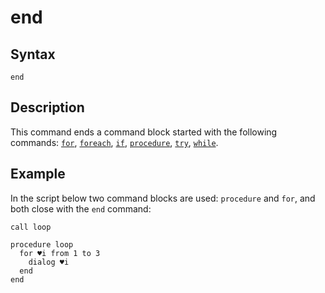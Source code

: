 # end

## Syntax

```G1ANT
end
```

## Description

This command ends a command block started with the following commands: [`for`](G1ANT.Addon.Core/Commands/ForCommand.md), [`foreach`](G1ANT.Addon.Core/Commands/ForEachCommand.md), [`if`](G1ANT.Addon.Core/Commands/IfCommand.md), [`procedure`](G1ANT.Addon.Core/Commands/ProcedureDefinitionCommand.md), [`try`](G1ANT.Addon.Core/Commands/TryCommand.md), [`while`](G1ANT.Addon.Core/Commands/WhileCommand.md).

## Example

In the script below two command blocks are used: `procedure` and `for`, and both close with the `end` command:

```G1ANT
call loop

procedure loop
  for ♥i from 1 to 3
    dialog ♥i
  end
end
```

